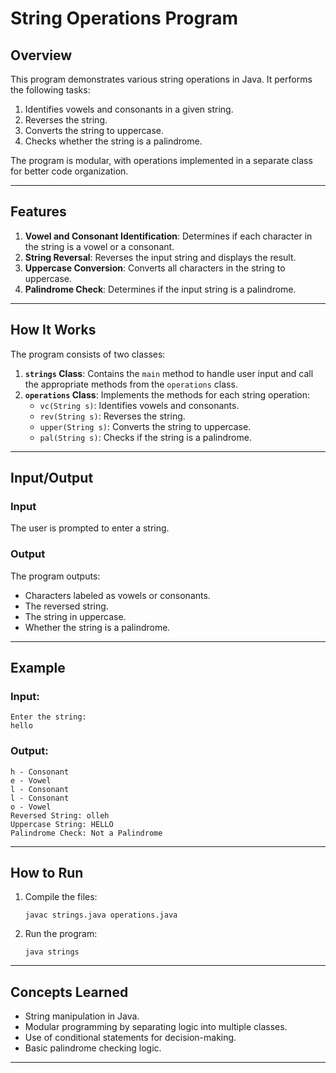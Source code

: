 # String Operations Program

## Overview
This program demonstrates various string operations in Java. It performs the following tasks:
1. Identifies vowels and consonants in a given string.
2. Reverses the string.
3. Converts the string to uppercase.
4. Checks whether the string is a palindrome.

The program is modular, with operations implemented in a separate class for better code organization.

---

## Features
1. **Vowel and Consonant Identification**: Determines if each character in the string is a vowel or a consonant.
2. **String Reversal**: Reverses the input string and displays the result.
3. **Uppercase Conversion**: Converts all characters in the string to uppercase.
4. **Palindrome Check**: Determines if the input string is a palindrome.

---

## How It Works
The program consists of two classes:
1. **`strings` Class**: Contains the `main` method to handle user input and call the appropriate methods from the `operations` class.
2. **`operations` Class**: Implements the methods for each string operation:
    - `vc(String s)`: Identifies vowels and consonants.
    - `rev(String s)`: Reverses the string.
    - `upper(String s)`: Converts the string to uppercase.
    - `pal(String s)`: Checks if the string is a palindrome.

---

## Input/Output
### Input
The user is prompted to enter a string.

### Output
The program outputs:
- Characters labeled as vowels or consonants.
- The reversed string.
- The string in uppercase.
- Whether the string is a palindrome.

---

## Example
### Input:
```
Enter the string:
hello
```

### Output:
```
h - Consonant
e - Vowel
l - Consonant
l - Consonant
o - Vowel
Reversed String: olleh
Uppercase String: HELLO
Palindrome Check: Not a Palindrome
```

---

## How to Run
1. Compile the files:
   ```
   javac strings.java operations.java
   ```
2. Run the program:
   ```
   java strings
   ```

---

## Concepts Learned
- String manipulation in Java.
- Modular programming by separating logic into multiple classes.
- Use of conditional statements for decision-making.
- Basic palindrome checking logic.

---
